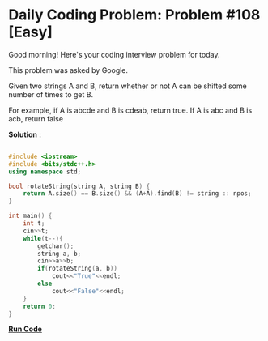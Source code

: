 # Daily Coding Problem: Problem #108 [Easy]

Good morning! Here's your coding interview problem for today.

This problem was asked by Google.

Given two strings A and B, return whether or not A can be shifted some number of times to get B.

For example, if A is abcde and B is cdeab, return true. If A is abc and B is acb, return false

**Solution** : 
```cpp

#include <iostream>
#include <bits/stdc++.h>
using namespace std;

bool rotateString(string A, string B) {
    return A.size() == B.size() && (A+A).find(B) != string :: npos;
}

int main() {
    int t;
    cin>>t;
    while(t--){
        getchar();
        string a, b;
        cin>>a>>b;
        if(rotateString(a, b))
            cout<<"True"<<endl;
        else
            cout<<"False"<<endl;
    }
    return 0;
}

```
**[Run Code](https://ide.geeksforgeeks.org/GP3VbdmT7g)**